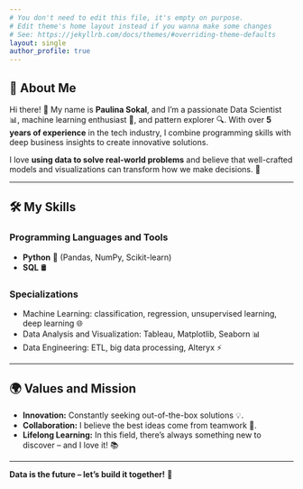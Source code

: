 ```yaml
---
# You don't need to edit this file, it's empty on purpose.
# Edit theme's home layout instead if you wanna make some changes
# See: https://jekyllrb.com/docs/themes/#overriding-theme-defaults
layout: single
author_profile: true
---
```




## 📜 About Me  
Hi there! 👋 My name is **Paulina Sokal**, and I’m a passionate Data Scientist 📊, machine learning enthusiast 🤖, and pattern explorer 🔍. With over **5 years of experience** in the tech industry, I combine programming skills with deep business insights to create innovative solutions.  

I love **using data to solve real-world problems** and believe that well-crafted models and visualizations can transform how we make decisions. 🚀  

---

## 🛠️ My Skills  
### **Programming Languages and Tools**  
- **Python** 🐍 (Pandas, NumPy, Scikit-learn)  
- **SQL** 🛢️ 


### **Specializations**  
- Machine Learning: classification, regression, unsupervised learning, deep learning 🌐  
- Data Analysis and Visualization: Tableau, Matplotlib, Seaborn 📊  
- Data Engineering: ETL, big data processing, Alteryx ⚡  

---

## 🌍 Values and Mission  
- **Innovation:** Constantly seeking out-of-the-box solutions 💡.  
- **Collaboration:** I believe the best ideas come from teamwork 🤝.  
- **Lifelong Learning:** In this field, there’s always something new to discover – and I love it! 📚  

---


**Data is the future – let’s build it together!** 🚀
